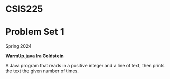 # CSIS225
# Problem Set 1
Spring 2024

**WarmUp.java**
**Ira Goldstein**

A Java program that reads in a positive integer and a line of text, 
then prints the text the given number of times.
